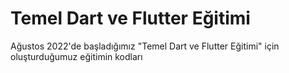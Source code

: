 # Temel Dart ve Flutter Eğitimi
Ağustos 2022'de başladığımız "Temel Dart ve Flutter Eğitimi" için oluşturduğumuz eğitimin kodları
